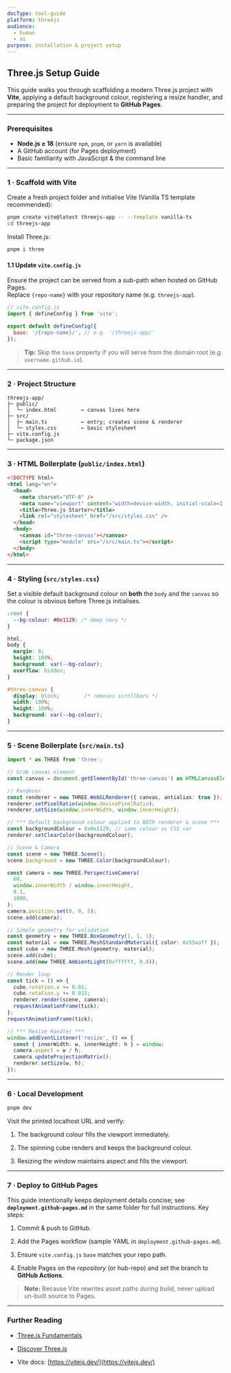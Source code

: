 ```yaml
---
docType: tool-guide
platform: threejs
audience:
  - human
  - ai
purpose: installation & project setup
---
```


## Three.js Setup Guide

This guide walks you through scaffolding a modern Three.js project with **Vite**, applying a default background colour, registering a resize handler, and preparing the project for deployment to **GitHub Pages**.

---

### Prerequisites
- **Node.js ≥ 18** (ensure `npm`, `pnpm`, or `yarn` is available)
- A GitHub account (for Pages deployment)
- Basic familiarity with JavaScript & the command line

---

### 1 · Scaffold with Vite

Create a fresh project folder and initialise Vite (Vanilla TS template recommended):

```bash
pnpm create vite@latest threejs-app -- --template vanilla-ts
cd threejs-app
```

Install Three.js:

```bash
pnpm i three
```

#### 1.1 Update `vite.config.js`

Ensure the project can be served from a sub-path when hosted on GitHub Pages.  
Replace `{repo-name}` with your repository name (e.g. `threejs-app`).

```js
// vite.config.js
import { defineConfig } from 'vite';

export default defineConfig({
  base: '/{repo-name}/', // e.g. '/threejs-app/'
});
```

> **Tip:** Skip the `base` property if you will serve from the domain root (e.g. `username.github.io`).

---

### 2 · Project Structure

```
threejs-app/
├─ public/
│  └─ index.html        ← canvas lives here
├─ src/
│  ├─ main.ts           ← entry; creates scene & renderer
│  └─ styles.css        ← basic stylesheet
├─ vite.config.js
└─ package.json
```

---

### 3 · HTML Boilerplate (`public/index.html`)

```html
<!DOCTYPE html>
<html lang="en">
  <head>
    <meta charset="UTF-8" />
    <meta name="viewport" content="width=device-width, initial-scale=1.0" />
    <title>Three.js Starter</title>
    <link rel="stylesheet" href="/src/styles.css" />
  </head>
  <body>
    <canvas id="three-canvas"></canvas>
    <script type="module" src="/src/main.ts"></script>
  </body>
</html>
```

---

### 4 · Styling (`src/styles.css`)

Set a visible default background colour on **both** the `body` and the `canvas` so the colour is obvious before Three.js initialises.

```css
:root {
  --bg-colour: #0e1129; /* deep navy */
}

html,
body {
  margin: 0;
  height: 100%;
  background: var(--bg-colour);
  overflow: hidden;
}

#three-canvas {
  display: block;        /* removes scrollbars */
  width: 100%;
  height: 100%;
  background: var(--bg-colour);
}
```

---

### 5 · Scene Boilerplate (`src/main.ts`)

```ts
import * as THREE from 'three';

// Grab canvas element
const canvas = document.getElementById('three-canvas') as HTMLCanvasElement;

// Renderer
const renderer = new THREE.WebGLRenderer({ canvas, antialias: true });
renderer.setPixelRatio(window.devicePixelRatio);
renderer.setSize(window.innerWidth, window.innerHeight);

// *** Default background colour applied to BOTH renderer & scene ***
const backgroundColour = 0x0e1129; // same colour as CSS var
renderer.setClearColor(backgroundColour);

// Scene & Camera
const scene = new THREE.Scene();
scene.background = new THREE.Color(backgroundColour);

const camera = new THREE.PerspectiveCamera(
  60,
  window.innerWidth / window.innerHeight,
  0.1,
  1000,
);
camera.position.set(0, 0, 5);
scene.add(camera);

// Simple geometry for validation
const geometry = new THREE.BoxGeometry(1, 1, 1);
const material = new THREE.MeshStandardMaterial({ color: 0x55aaff });
const cube = new THREE.Mesh(geometry, material);
scene.add(cube);
scene.add(new THREE.AmbientLight(0xffffff, 0.8));

// Render loop
const tick = () => {
  cube.rotation.x += 0.01;
  cube.rotation.y += 0.015;
  renderer.render(scene, camera);
  requestAnimationFrame(tick);
};
requestAnimationFrame(tick);

// *** Resize Handler ***
window.addEventListener('resize', () => {
  const { innerWidth: w, innerHeight: h } = window;
  camera.aspect = w / h;
  camera.updateProjectionMatrix();
  renderer.setSize(w, h);
});
```

---

### 6 · Local Development

```bash
pnpm dev
```

Visit the printed localhost URL and verify:

1. The background colour fills the viewport immediately.
    
2. The spinning cube renders and keeps the background colour.
    
3. Resizing the window maintains aspect and fills the viewport.
    

---

### 7 · Deploy to GitHub Pages

This guide intentionally keeps deployment details concise; see **`deployment.github-pages.md`** in the same folder for full instructions. Key steps:

1. Commit & push to GitHub.
    
2. Add the Pages workflow (sample YAML in `deployment.github-pages.md`).
    
3. Ensure `vite.config.js` `base` matches your repo path.
    
4. Enable Pages on the _repository_ (or hub-repo) and set the branch to **GitHub Actions**.
    

> **Note:** Because Vite rewrites asset paths during build, never upload un-built source to Pages.

---

### Further Reading

- [Three.js Fundamentals](https://threejsfundamentals.org/)
    
- [Discover Three.js](https://discoverthreejs.com/)
    
- Vite docs: [https://vitejs.dev/](https://vitejs.dev/)